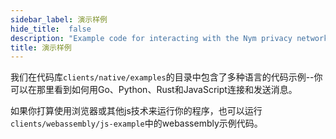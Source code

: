 ```yaml
---
sidebar_label: 演示样例
hide_title:  false
description: "Example code for interacting with the Nym privacy network, in multiple languages."
title: 演示样例
---
```


我们在代码库`clients/native/examples`的目录中包含了多种语言的代码示例--你可以在那里看到如何用Go、Python、Rust和JavaScript连接和发送消息。

如果你打算使用浏览器或其他js技术来运行你的程序，也可以运行`clients/webassembly/js-example`中的webassembly示例代码。
